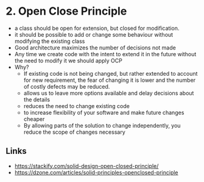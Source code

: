 # 2. Open Close Principle

- a class should be open for extension, but closed for modification.
- it should be possible to add or change some behaviour without modifying the existing class
- Good architecture maximizes the number of decisions not made
-  Any time we create code with the intent to extend it in the future without the need to modify it we should apply OCP
- Why?
  - If existing code is not being changed, but rather extended to account for new requirement, the fear of changing it is lower and the number of costly defects may be reduced.
  - allows us to leave more options available and delay decisions about the details
  - reduces the need to change existing code
  - to increase flexibility of your software and make future changes cheaper
  -  By allowing parts of the solution to change independently, you reduce the scope of changes necessary

## Links

- https://stackify.com/solid-design-open-closed-principle/
- https://dzone.com/articles/solid-principles-openclosed-principle
